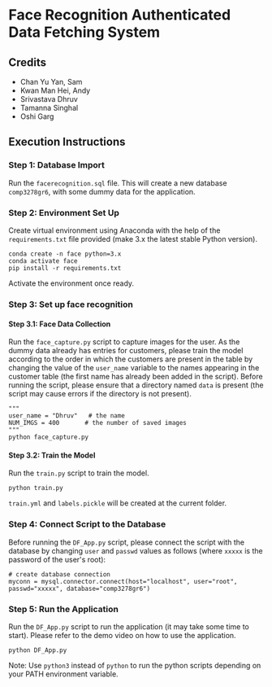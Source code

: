 # Face Recognition Authenticated Data Fetching System
## Credits
<ul>
  <li>Chan Yu Yan, Sam </li>
  <li>Kwan Man Hei, Andy </li>
  <li>Srivastava Dhruv </li>
  <li>Tamanna Singhal </li>
  <li>Oshi Garg </li>
</ul>

## Execution Instructions

### Step 1: Database Import

Run the `facerecognition.sql` file. This will create a new database `comp3278gr6`, with some dummy data for the application.

### Step 2: Environment Set Up

Create virtual environment using Anaconda with the help of the `requirements.txt` file provided (make 3.x the latest stable Python version).
```
conda create -n face python=3.x
conda activate face
pip install -r requirements.txt
```
Activate the environment once ready.

### Step 3: Set up face recognition

#### Step 3.1: Face Data Collection
Run the `face_capture.py` script to capture images for the user. As the dummy data already has entries for customers, please train the model according to the order in which the customers are present in the table by changing the value of the `user_name` variable to the names appearing in the customer table (the first name has already been added in the script). Before running the script, please ensure that a directory named `data` is present (the script may cause errors if the directory is not present).
```
"""
user_name = "Dhruv"   # the name
NUM_IMGS = 400       # the number of saved images
"""
python face_capture.py
```
#### Step 3.2: Train the Model
Run the `train.py` script to train the model.
```
python train.py
```
`train.yml` and `labels.pickle` will be created at the current folder.

### Step 4: Connect Script to the Database
Before running the `DF_App.py` script, please connect the script with the database by changing `user` and `passwd` values as follows (where `xxxxx` is the password of the user's root):
```
# create database connection
myconn = mysql.connector.connect(host="localhost", user="root", passwd="xxxxx", database="comp3278gr6")
```
### Step 5: Run the Application
Run the `DF_App.py` script to run the application (it may take some time to start). Please refer to the demo video on how to use the application.
```
python DF_App.py
```

Note: Use `python3` instead of `python` to run the python scripts depending on your PATH environment variable.
